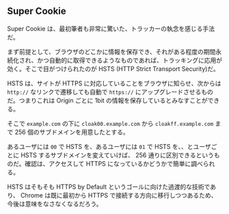 

## Super Cookie

Super Cookie は、最初筆者も非常に驚いた、トラッカーの執念を感じる手法だ。

まず前提として、ブラウザのどこかに情報を保存でき、それがある程度の期間永続化され、かつ自動的に取得できるようなものであれば、トラッキングに応用が効く。そこで目がつけられたのが HSTS (HTTP Strict Transport Security)だ。

HSTS は、サイトが HTTPS に対応していることをブラウザに知らせ、次からは `http://` なリンクで遷移しても自動で `https://` にアップグレードさせるものだ。つまりこれは Origin ごとに 1bit の情報を保存しているとみなすことができる。

そこで `example.com` の下に `cloak00.example.com` から `cloakff.example.com` まで 256 個のサブドメインを用意したとする。

あるユーザには `00` で HSTS を、あるユーザには `01` で HSTS を、、とユーザごとに HSTS するサブドメインを変えていけば、 256 通りに区別できるというものだ。確認は、アクセスして HTTPS になっているかどうかで簡単に調べられる。

HSTS はそもそも HTTPS by Default というゴールに向けた過渡的な技術であり、 Chrome は既に最初から HTTPS で接続する方向に移行しつつあるため、今後は意味をなさなくなるだろう。